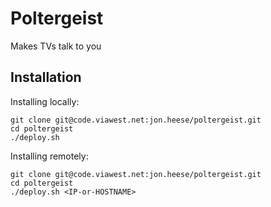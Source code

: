 # Poltergeist
Makes TVs talk to you

## Installation
Installing locally:
```
git clone git@code.viawest.net:jon.heese/poltergeist.git
cd poltergeist
./deploy.sh
```

Installing remotely:
```
git clone git@code.viawest.net:jon.heese/poltergeist.git
cd poltergeist
./deploy.sh <IP-or-HOSTNAME>
```
